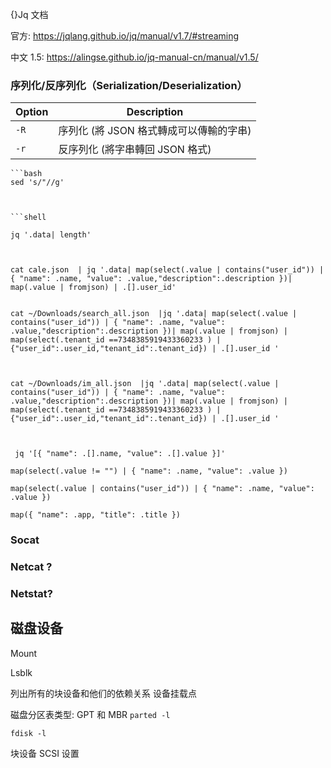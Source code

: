 {}Jq 文档

官方: https://jqlang.github.io/jq/manual/v1.7/#streaming

中文 1.5: https://alingse.github.io/jq-manual-cn/manual/v1.5/


 ### 序列化/反序列化（Serialization/Deserialization）

| Option | Description              |
| ------ | ------------------------ |
| `-R`   | 序列化 (將 JSON 格式轉成可以傳輸的字串) |
| `-r`   | 反序列化 (將字串轉回 JSON 格式)     |

```
```bash
sed 's/"//g'
```
```


```shell

jq '.data| length'



cat cale.json  | jq '.data| map(select(.value | contains("user_id")) | { "name": .name, "value": .value,"description":.description })| map(.value | fromjson) | .[].user_id' 


cat ~/Downloads/search_all.json  |jq '.data| map(select(.value | contains("user_id")) | { "name": .name, "value": .value,"description":.description })| map(.value | fromjson) | map(select(.tenant_id ==7348385919433360233 ) | {"user_id":.user_id,"tenant_id":.tenant_id}) | .[].user_id '



cat ~/Downloads/im_all.json  |jq '.data| map(select(.value | contains("user_id")) | { "name": .name, "value": .value,"description":.description })| map(.value | fromjson) | map(select(.tenant_id ==7348385919433360233 ) | {"user_id":.user_id,"tenant_id":.tenant_id}) | .[].user_id '



```

```
 jq '[{ "name": .[].name, "value": .[].value }]'
```

```
map(select(.value != "") | { "name": .name, "value": .value })
```

```
map(select(.value | contains("user_id")) | { "name": .name, "value": .value })
```


```
map({ "name": .app, "title": .title })
```


### Socat 

### Netcat ?

### Netstat?


## 磁盘设备

Mount

Lsblk

列出所有的块设备和他们的依赖关系
设备挂载点

磁盘分区表类型: GPT 和 MBR
`parted -l`

`fdisk -l`


块设备 SCSI 设置
